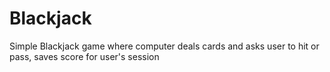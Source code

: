 # Blackjack
Simple Blackjack game where computer deals cards and asks user to hit or pass, saves score for user's session
